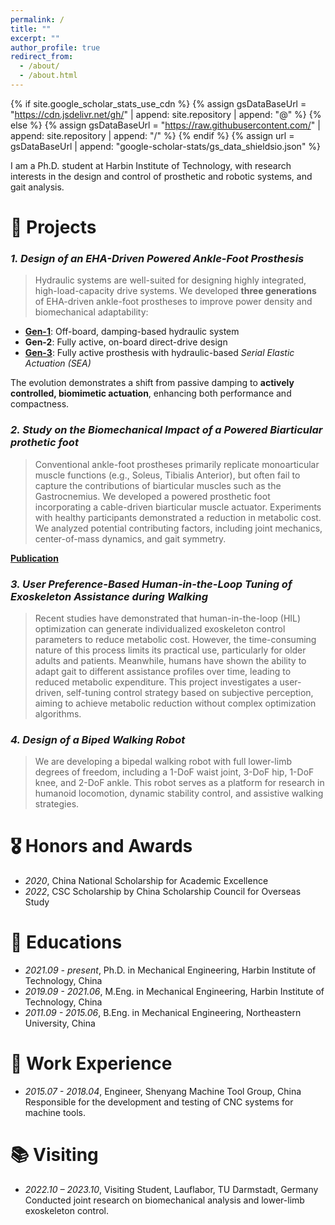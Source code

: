 ```yaml
---
permalink: /
title: ""
excerpt: ""
author_profile: true
redirect_from: 
  - /about/
  - /about.html
---
```


{% if site.google_scholar_stats_use_cdn %}
{% assign gsDataBaseUrl = "https://cdn.jsdelivr.net/gh/" | append: site.repository | append: "@" %}
{% else %}
{% assign gsDataBaseUrl = "https://raw.githubusercontent.com/" | append: site.repository | append: "/" %}
{% endif %}
{% assign url = gsDataBaseUrl | append: "google-scholar-stats/gs_data_shieldsio.json" %}

<span class='anchor' id='about-me'></span>

I am a Ph.D. student at Harbin Institute of Technology, with research interests in the design and control of prosthetic and robotic systems, and gait analysis. 

# 🔧 Projects 
### *1. Design of an EHA-Driven Powered Ankle-Foot Prosthesis*  
  
  > Hydraulic systems are well-suited for designing highly integrated, high-load-capacity drive systems. We developed **three generations** of EHA-driven ankle-foot prostheses to improve power density and biomechanical adaptability:
  
  - [**Gen-1**](https://raw.githubusercontent.com/bowenprosthesis/bowenprosthesis.github.io/main/images/Gen-1.png): Off-board, damping-based hydraulic system  
  - **Gen-2**: Fully active, on-board direct-drive design  
  - [**Gen-3**](https://raw.githubusercontent.com/bowenprosthesis/bowenprosthesis.github.io/main/images/AMAM_poster.png): Fully active prosthesis with hydraulic-based *Serial Elastic Actuation (SEA)*

  The evolution demonstrates a shift from passive damping to **actively controlled, biomimetic actuation**, enhancing both performance and compactness.


### *2. Study on the Biomechanical Impact of a Powered Biarticular prothetic foot*  
 > Conventional ankle-foot prostheses primarily replicate monoarticular muscle functions (e.g., Soleus, Tibialis Anterior), but often fail to capture the contributions of biarticular muscles such as the Gastrocnemius. We developed a powered prosthetic foot incorporating a cable-driven biarticular muscle actuator. Experiments with healthy participants demonstrated a reduction in metabolic cost. We analyzed potential contributing factors, including joint mechanics, center-of-mass dynamics, and gait symmetry.

[**Publication**](https://doi.org/10.1016/j.jbiomech.2025.112768)


### *3. User Preference-Based Human-in-the-Loop Tuning of Exoskeleton Assistance during Walking*  
 > Recent studies have demonstrated that human-in-the-loop (HIL) optimization can generate individualized exoskeleton control parameters to reduce metabolic cost. However, the time-consuming nature of this process limits its practical use, particularly for older adults and patients. Meanwhile, humans have shown the ability to adapt gait to different assistance profiles over time, leading to reduced metabolic expenditure. This project investigates a user-driven, self-tuning control strategy based on subjective perception, aiming to achieve metabolic reduction without complex optimization algorithms.


### *4. Design of a Biped Walking Robot*  
 > We are developing a bipedal walking robot with full lower-limb degrees of freedom, including a 1-DoF waist joint, 3-DoF hip, 1-DoF knee, and 2-DoF ankle. This robot serves as a platform for research in humanoid locomotion, dynamic stability control, and assistive walking strategies.

  
# 🎖 Honors and Awards
- *2020*, China National Scholarship for Academic Excellence  
- *2022*, CSC Scholarship by China Scholarship Council for Overseas Study

# 📖 Educations
- *2021.09 - present*, Ph.D. in Mechanical Engineering, Harbin Institute of Technology, China  
- *2019.09 - 2021.06*, M.Eng. in Mechanical Engineering, Harbin Institute of Technology, China  
- *2011.09 - 2015.06*, B.Eng. in Mechanical Engineering, Northeastern University, China

# 💼 Work Experience
- *2015.07 - 2018.04*, Engineer, Shenyang Machine Tool Group, China  
  Responsible for the development and testing of CNC systems for machine tools. 

# 📚 Visiting
- *2022.10 – 2023.10*, Visiting Student, Lauflabor, TU Darmstadt, Germany  
  Conducted joint research on biomechanical analysis and lower-limb exoskeleton control.
